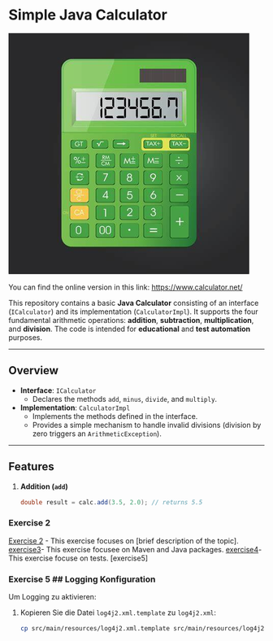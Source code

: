 # Simple Java Calculator

![](colculator.jpeg)


You can find the online version in this link: <https://www.calculator.net/>

This repository contains a basic **Java Calculator** consisting of an interface (`ICalculator`) and its implementation (`CalculatorImpl`). It supports the four fundamental arithmetic operations: **addition**, **subtraction**, **multiplication**, and **division**. The code is intended for **educational** and **test automation** purposes.

---

## Overview

- **Interface**: `ICalculator`
  - Declares the methods `add`, `minus`, `divide`, and `multiply`.
- **Implementation**: `CalculatorImpl`
  - Implements the methods defined in the interface.
  - Provides a simple mechanism to handle invalid divisions (division by zero triggers an `ArithmeticException`).

---

## Features

1. **Addition (`add`)**  
   ```java
   double result = calc.add(3.5, 2.0); // returns 5.5
   ```
### Exercise 2
[Exercise 2](exercise2.md) - This exercise focuses on [brief description of the topic].
[exercise3](exercise3.md)- This exercise focusee on Maven and Java packages.
[exercise4](exercise4.md)-This exercise focuse on tests.
[exercise5]
### Exercise 5 ## Logging Konfiguration

Um Logging zu aktivieren:

1. Kopieren Sie die Datei `log4j2.xml.template` zu `log4j2.xml`:
   ```bash
   cp src/main/resources/log4j2.xml.template src/main/resources/log4j2.xml